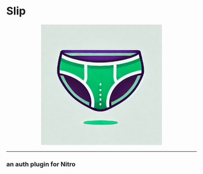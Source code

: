 # Slip

<p align="center">
  <img src="logo.webp" width="320">
</p>

---

### an auth plugin for Nitro